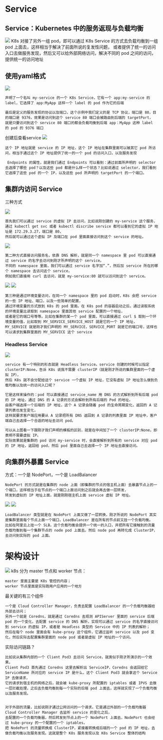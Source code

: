 # Service 

## Service：Kubernetes 中的服务返现与负载均衡
![](img/.09_service_images/service.png)
K8s 对接了另外一组 pod，即可以通过 K8s Service 的方式去负载均衡到一组 pod 上面去，这样相当于解决了前面所说的复发性问题，
或者提供了统一的访问入口去做服务发现，然后又可以给外部网络访问，解决不同的 pod 之间的访问，提供统一的访问地址


## 使用yaml格式
![](img/.09_service_images/service_yaml.png)

    声明了一个名叫 my-service 的一个 K8s Service，它有一个 app:my-service 的 label，它选择了 app:MyApp 这样一个 label 的 pod 作为它的后端
    
    最后是定义的服务发现的协议以及端口，这个示例中我们定义的是 TCP 协议，端口是 80，目的端口是 9376，效果是访问到这个 service 80 端口会被路由到后端的 targetPort，
    就是只要访问到这个 service 80 端口的都会负载均衡到后端 app：MyApp 这种 label 的 pod 的 9376 端口
创建后查看service
![](img/.09_service_images/describe_svc.png)

    这个 IP 地址就是 service 的 IP 地址，这个 IP 地址在集群里面可以被其它 pod 所访问，相当于通过这个 IP 地址提供了统一的一个 pod 的访问入口，以及服务发现
    
     Endpoints 的属性，就是我们通过 Endpoints 可以看到：通过前面所声明的 selector 去选择了哪些 pod？以及这些 pod 都是什么样一个状态？比如说通过 selector，我们看到它选择了这些 pod 的一个 IP，以及这些 pod 所声明的 targetPort 的一个端口。

## 集群内访问 Service
三种方式

![](img/.09_service_images/pod_visit_service_ip.png)

    首先我们可以通过 service 的虚拟 IP 去访问，比如说刚创建的 my-service 这个服务，通过 kubectl get svc 或者 kubectl discribe service 都可以看到它的虚拟 IP 地址是 172.29.3.27，端口是 80，
    然后就可以通过这个虚拟 IP 及端口在 pod 里面直接访问到这个 service 的地址。
     
![](img/.09_service_images/pod_visit_service_name.png)
    
    第二种方式直接访问服务名，依靠 DNS 解析，就是同一个 namespace 里 pod 可以直接通过 service 的名字去访问到刚才所声明的这个 service。
    不同的 namespace 里面，我们可以通过 service 名字加“.”，然后加 service 所在的哪个 namespace 去访问这个 service，
    例如我们直接用 curl 去访问，就是 my-service:80 就可以访问到这个 service。
     
![](img/.09_service_images/pod_env.png)
![](img/.09_service_images/pod_visit_service_by_env.png)
   
    第三种是通过环境变量访问，在同一个 namespace 里的 pod 启动时，K8s 会把 service 的一些 IP 地址、端口，以及一些简单的配置，
    通过环境变量的方式放到 K8s 的 pod 里面。在 K8s pod 的容器启动之后，通过读取系统的环境变量比读取到 namespace 里面其他 service 配置的一个地址，
    或者是它的端口号等等。比如在集群的某一个 pod 里面，可以直接通过 curl $ 取到一个环境变量的值，比如取到 MY_SERVICE_SERVICE_HOST 就是它的一个 IP 地址，
    MY_SERVICE 就是刚才我们声明的 MY_SERVICE，SERVICE_PORT 就是它的端口号，这样也可以请求到集群里面的 MY_SERVICE 这个 service
    
### Headless Service
![](img/.09_service_images/headless_svc.png)  

    service 有一个特别的形态就是 Headless Service。service 创建的时候可以指定 clusterIP:None，告诉 K8s 说我不需要 clusterIP（就是刚才所说的集群里面的一个虚拟 IP），
    然后 K8s 就不会分配给这个 service 一个虚拟 IP 地址，它没有虚拟 IP 地址怎么做到负载均衡以及统一的访问入口呢？

    它是这样来操作的：pod 可以直接通过 service_name 用 DNS 的方式解析到所有后端 pod 的 IP 地址，通过 DNS 的 A 记录的方式会解析到所有后端的 Pod 的地址，
    由客户端选择一个后端的 IP 地址，这个 A 记录会随着 pod 的生命周期变化，返回的 A 记录列表也发生变化，
    这样就要求客户端应用要从 A 记录把所有 DNS 返回到 A 记录的列表里面 IP 地址中，客户端自己去选择一个合适的地址去访问 pod。
    
    可以从上图看一下跟刚才我们声明的模板的区别，就是在中间加了一个 clusterIP:None，即表明不需要虚拟 IP。
    实际效果就是集群的 pod 访问 my-service 时，会直接解析到所有的 service 对应 pod 的 IP 地址，返回给 pod，然后 pod 里面自己去选择一个 IP 地址去直接访问。

## 向集群外暴露 Service
方式：一个是 NodePort，一个是 LoadBalancer

    NodePort 的方式就是在集群的 node 上面（即集群的节点的宿主机上面）去暴露节点上的一个端口，这样相当于在节点的一个端口上面访问到之后就会再去做一层转发，
    转发到虚拟的 IP 地址上面，就是刚刚宿主机上面 service 虚拟 IP 地址。
     
![](img/.09_service_images/load_balancer.png)
![](img/.09_service_images/external_ip.png)
   
    LoadBalancer 类型就是在 NodePort 上面又做了一层转换，刚才所说的 NodePort 其实是集群里面每个节点上面一个端口，LoadBalancer 是在所有的节点前又挂一个负载均衡。
    比如在阿里云上挂一个 SLB，这个负载均衡会提供一个统一的入口，并把所有它接触到的流量负载均衡到每一个集群节点的 node pod 上面去。然后 node pod 再转化成 ClusterIP，去访问到实际的 pod 上面。
    
    
# 架构设计
![](img/.09_service_images/structure.png)
k8s 分为 master 节点和 worker 节点：
     
    master 里面主要是 K8s 管控的内容；
    worker 节点里面是实际跑用户应用的一个地方
最关键的有三个组件

    一个是 Cloud Controller Manager，负责去配置 LoadBalancer 的一个负载均衡器给外部去访问；
    另外一个就是 Coredns，就是通过 Coredns 去观测 APIServer 里面的 service 后端 pod 的一个变化，去配置 service 的 DNS 解析，实现可以通过 service 的名字直接访问到 service 的虚拟 IP，或者是 Headless 类型的 Service 中的 IP 列表的解析；
    然后在每个 node 里面会有 kube-proxy 这个组件，它通过监听 service 以及 pod 变化，然后实际去配置集群里面的 node pod 或者是虚拟 IP 地址的一个访问。
    
实际访问链路？

    比如说从集群内部的一个 Client Pod3 去访问 Service，就类似于刚才所演示的一个效果。
    Client Pod3 首先通过 Coredns 这里去解析出 ServiceIP，Coredns 会返回给它 ServiceName 所对应的 service IP 是什么，这个 Client Pod3 就会拿这个 Service IP 去做请求，
    它的请求到宿主机的网络之后，就会被 kube-proxy 所配置的 iptables 或者 IPVS 去做一层拦截处理，之后去负载均衡到每一个实际的后端 pod 上面去，这样就实现了一个负载均衡以及服务发现。
 

    对于外部的流量，比如说刚才通过公网访问的一个请求。它是通过外部的一个负载均衡器 Cloud Controller Manager 去监听 service 的变化之后，
    去配置的一个负载均衡器，然后转发到节点上的一个 NodePort 上面去，NodePort 也会经过 kube-proxy 的一个配置的一个 iptables，
    把 NodePort 的流量转换成 ClusterIP，紧接着转换成后端的一个 pod 的 IP 地址，去做负载均衡以及服务发现。这就是整个 K8s 服务发现以及 K8s Service 整体的结构